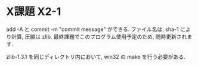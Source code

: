 # X課題 X2-1

add -A と commit -m "commit message" ができる.
ファイル名は, sha-1 により計算, 圧縮は zlib.
最終課題でこのプログラム使用予定のため, 随時更新されます.

zlib-1.3.1 を同じディレクトリ内において, win32 の make を行う必要がある.
